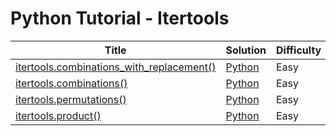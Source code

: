 # Python Tutorial - Itertools

| Title | Solution | Difficulty |
| ----- | -------- | ---------- |
| [itertools.combinations_with_replacement()](https://www.hackerrank.com/challenges/itertools-combinations-with-replacement) | [Python](./itertools.combinations_with_replacement()/main.py) | Easy |
| [itertools.combinations()](https://www.hackerrank.com/challenges/itertools-combinations) | [Python](./itertools.combinations()/main.py) | Easy |
| [itertools.permutations()](https://www.hackerrank.com/challenges/itertools-permutations) | [Python](./itertools.permutations()/main.py) | Easy |
| [itertools.product()](https://www.hackerrank.com/challenges/itertools-product) | [Python](./itertools.product()/main.py) | Easy |

